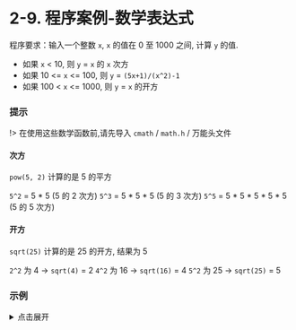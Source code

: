 # 2-9. 程序案例-数学表达式

程序要求：输入一个整数 `x`, `x` 的值在 0 至 1000 之间, 计算 `y` 的值.

- 如果 `x` < 10, 则 `y` = `x` 的 `x` 次方
- 如果 10 <= `x` <= 100, 则 `y` = `(5x+1)/(x^2)-1`
- 如果 100 < `x` <= 1000, 则 `y` = `x` 的开方

### 提示

!> 在使用这些数学函数前,请先导入 `cmath` / `math.h` / 万能头文件

#### 次方

`pow(5, 2)` 计算的是 5 的平方

`5^2` = 5 * 5 (5 的 2 次方)
`5^3` = 5 * 5 * 5 (5 的 3 次方)
`5^5` = 5 * 5 * 5 * 5 * 5 (5 的 5 次方)

#### 开方

`sqrt(25)` 计算的是 25 的开方, 结果为 5

`2^2` 为 4 -> `sqrt(4)` = 2
`4^2` 为 16 -> `sqrt(16)` = 4
`5^2` 为 25 -> `sqrt(25)` = 5

### 示例

<details>
<summary>点击展开</summary>

```cpp
#include <iostream>
#include <math.h>
using namespace std;

int main() {
    int x;
    float y;
    cin >> x;
    if (x < 0 || x > 1000) {
        return 0;
    }
    if (x < 10) {
        y = pow(x, x);
    } else if (x >= 10 && x <= 100) {
        y = (float)(5 * x + 1) / (float)(x * x) - 1; // 5x -> 5 * x
    } else {
        // x>100 && x<100
        y = sqrt(x);
    }
    cout << "y = " << y << endl;
    return 0;
}
```

```output
- root@onecloud:/mnt/usb16/dev/.wyf9/cpp/study/2# ./9
< 4
> y = 256
```

</details>